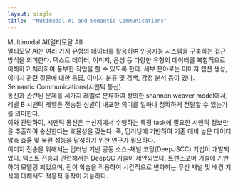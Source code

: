 ```yaml
---
layout: single
title:  "Mutimodal AI and Semantic Communications"
---
```


Multimodal AI(멀티모달 AI)   
멀티모달 AI는 여러 가지 유형의 데이터를 활용하여 인공지능 시스템을 구축하는 접근 방식을 의미한다.
텍스트 데이터, 이미지, 음성 등 다양한 유형의 데이터를 복합적으로 이해하고 처리하여 풍부한 작업을 할 수 있도록 한다.
세부 분야로는 이미지 캡션 생성, 이미지 관련 질문에 대한 응답, 이미지 분류 및 검색, 감정 분석 등이 있다.   
Semantic Communications(시맨틱 통신)   
통신과 관련된 문제를 세가지 레벨로 분류하여 정의한 shannon weaver model에서, 레벨 B 시맨틱 레벨은 전송된 심벌이 내포한 의미를
얼마나 정확하게 전달할 수 있는가를 의미한다.   
이와 관련하여, 시맨틱 통신은 수신지에서 수행하는 특정 task에 필요한 시맨틱 정보만을 추출하여 송신한다는
효율성을 갖는다. 즉, 딥러닝에 기반하여 기존 대비 높은 데이터 압축 효율 및 복원 성능을 달성하기 위한 연구가
필요하다.   
이미지 전송을 위해서는 딥러닝 기반 공동 소스-채널 코딩(DeepJSCC) 기법이 개발되었다. 텍스트 전송과 관련해서는 DeepSC 기술이 제안되었다.
트랜스포머 기술에 기반하여 모델링 되었으며, 전이 학습을 적용하여 시간적으로 변화하는 무선 채널 및 배경 지식에 대해서도 적응적 동작이 가능하다.
